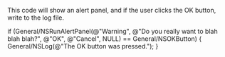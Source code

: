 This code will show an alert panel, and if the user clicks the OK button, write to the log file.

    
if (General/NSRunAlertPanel(@"Warning", @"Do you really want to blah blah blah?", @"OK", @"Cancel", NULL) == General/NSOKButton) 
{
    General/NSLog(@"The OK button was pressed.");
}
